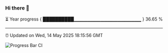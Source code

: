### Hi there 👋

⏳ Year progress { ██████████▁▁▁▁▁▁▁▁▁▁▁▁▁▁▁▁▁▁▁▁ } 36.65 %

---

⏰ Updated on Wed, 14 May 2025 18:15:56 GMT

![Progress Bar CI](https://github.com/code-lakshay/GitHub-Actions-Demo/workflows/Progress%20Bar%20CI/badge.svg)
